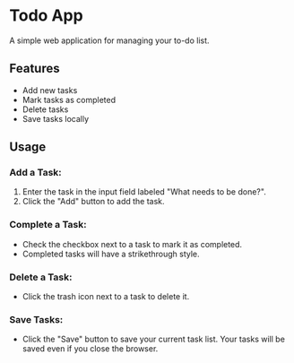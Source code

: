 # Todo App

A simple web application for managing your to-do list.

## Features

- Add new tasks
- Mark tasks as completed
- Delete tasks
- Save tasks locally

## Usage

### Add a Task:

1. Enter the task in the input field labeled "What needs to be done?".
2. Click the "Add" button to add the task.

### Complete a Task:

- Check the checkbox next to a task to mark it as completed.
- Completed tasks will have a strikethrough style.

### Delete a Task:

- Click the trash icon next to a task to delete it.

### Save Tasks:

- Click the "Save" button to save your current task list. Your tasks will be saved even if you close the browser.

